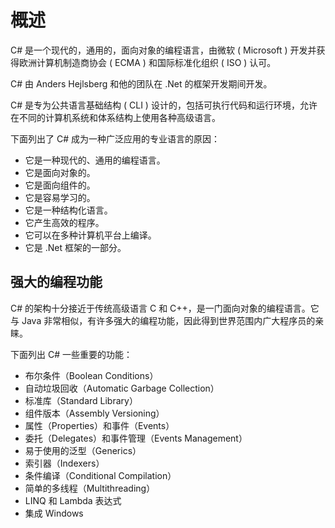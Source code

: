 # 概述

C\# 是一个现代的，通用的，面向对象的编程语言，由微软 ( Microsoft ) 开发并获得欧洲计算机制造商协会 ( ECMA ) 和国际标准化组织 ( ISO ) 认可。

C\# 由 Anders Hejlsberg 和他的团队在 .Net 的框架开发期间开发。

C\# 是专为公共语言基础结构 ( CLI ) 设计的，包括可执行代码和运行环境，允许在不同的计算机系统和体系结构上使用各种高级语言。

下面列出了 C# 成为一种广泛应用的专业语言的原因：

- 它是一种现代的、通用的编程语言。
- 它是面向对象的。
- 它是面向组件的。
- 它是容易学习的。
- 它是一种结构化语言。
- 它产生高效的程序。
- 它可以在多种计算机平台上编译。
- 它是 .Net 框架的一部分。

## 强大的编程功能

C\# 的架构十分接近于传统高级语言 C 和 C++，是一门面向对象的编程语言。它与 Java 非常相似，有许多强大的编程功能，因此得到世界范围内广大程序员的亲睐。

下面列出 C\# 一些重要的功能：

- 布尔条件（Boolean Conditions）
- 自动垃圾回收（Automatic Garbage Collection）
- 标准库（Standard Library）
- 组件版本（Assembly Versioning）
- 属性（Properties）和事件（Events）
- 委托（Delegates）和事件管理（Events Management）
- 易于使用的泛型（Generics）
- 索引器（Indexers）
- 条件编译（Conditional Compilation）
- 简单的多线程（Multithreading）
- LINQ 和 Lambda 表达式
- 集成 Windows
